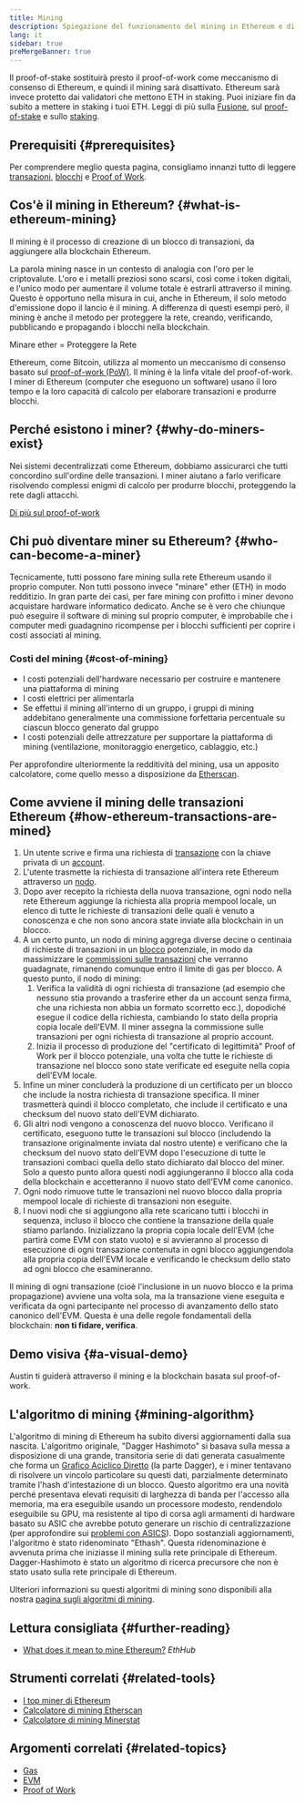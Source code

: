 ```yaml
---
title: Mining
description: Spiegazione del funzionamento del mining in Ethereum e di come contribuisce a mantenere la rete Ethereum sicura e decentralizzata.
lang: it
sidebar: true
preMergeBanner: true
---
```


<InfoBanner emoji=":wave:">
   Il proof-of-stake sostituirà presto il proof-of-work come meccanismo di consenso di Ethereum, e quindi il mining sarà disattivato. Ethereum sarà invece protetto dai validatori che mettono ETH in staking. Puoi iniziare fin da subito a mettere in staking i tuoi ETH. Leggi di più sulla <a href="/upgrades/merge/">Fusione</a>, sul <a href="/developers/docs/consensus-mechanisms/pos/">proof-of-stake</a> e sullo <a href="/staking/">staking</a>.    
</InfoBanner>

## Prerequisiti {#prerequisites}

Per comprendere meglio questa pagina, consigliamo innanzi tutto di leggere [transazioni](/developers/docs/transactions/), [blocchi](/developers/docs/blocks/) e [Proof of Work](/developers/docs/consensus-mechanisms/pow/).

## Cos'è il mining in Ethereum? {#what-is-ethereum-mining}

Il mining è il processo di creazione di un blocco di transazioni, da aggiungere alla blockchain Ethereum.

La parola mining nasce in un contesto di analogia con l'oro per le criptovalute. L'oro e i metalli preziosi sono scarsi, così come i token digitali, e l'unico modo per aumentare il volume totale è estrarli attraverso il mining. Questo è opportuno nella misura in cui, anche in Ethereum, il solo metodo d'emissione dopo il lancio è il mining. A differenza di questi esempi però, il mining è anche il metodo per proteggere la rete, creando, verificando, pubblicando e propagando i blocchi nella blockchain.

Minare ether = Proteggere la Rete

Ethereum, come Bitcoin, utilizza al momento un meccanismo di consenso basato sul [proof-of-work (PoW)](/developers/docs/consensus-mechanisms/pow/). Il mining è la linfa vitale del proof-of-work. I miner di Ethereum (computer che eseguono un software) usano il loro tempo e la loro capacità di calcolo per elaborare transazioni e produrre blocchi.

## Perché esistono i miner? {#why-do-miners-exist}

Nei sistemi decentralizzati come Ethereum, dobbiamo assicurarci che tutti concordino sull'ordine delle transazioni. I miner aiutano a farlo verificare risolvendo complessi enigmi di calcolo per produrre blocchi, proteggendo la rete dagli attacchi.

[Di più sul proof-of-work](/developers/docs/consensus-mechanisms/pow/)

## Chi può diventare miner su Ethereum? {#who-can-become-a-miner}

Tecnicamente, tutti possono fare mining sulla rete Ethereum usando il proprio computer. Non tutti possono invece "minare" ether (ETH) in modo redditizio. In gran parte dei casi, per fare mining con profitto i miner devono acquistare hardware informatico dedicato. Anche se è vero che chiunque può eseguire il software di mining sul proprio computer, è improbabile che i computer medi guadagnino ricompense per i blocchi sufficienti per coprire i costi associati al mining.

### Costi del mining {#cost-of-mining}

- I costi potenziali dell'hardware necessario per costruire e mantenere una piattaforma di mining
- I costi elettrici per alimentarla
- Se effettui il mining all'interno di un gruppo, i gruppi di mining addebitano generalmente una commissione forfettaria percentuale su ciascun blocco generato dal gruppo
- I costi potenziali delle attrezzature per supportare la piattaforma di mining (ventilazione, monitoraggio energetico, cablaggio, etc.)

Per approfondire ulteriormente la redditività del mining, usa un apposito calcolatore, come quello messo a disposizione da [Etherscan](https://etherscan.io/ether-mining-calculator).

## Come avviene il mining delle transazioni Ethereum {#how-ethereum-transactions-are-mined}

1. Un utente scrive e firma una richiesta di [transazione](/developers/docs/transactions/) con la chiave privata di un [account](/developers/docs/accounts/).
2. L'utente trasmette la richiesta di transazione all'intera rete Ethereum attraverso un [nodo](/developers/docs/nodes-and-clients/).
3. Dopo aver recepito la richiesta della nuova transazione, ogni nodo nella rete Ethereum aggiunge la richiesta alla propria mempool locale, un elenco di tutte le richieste di transazioni delle quali è venuto a conoscenza e che non sono ancora state inviate alla blockchain in un blocco.
4. A un certo punto, un nodo di mining aggrega diverse decine o centinaia di richieste di transazioni in un [blocco](/developers/docs/blocks/) potenziale, in modo da massimizzare le [commissioni sulle transazioni](/developers/docs/gas/) che verranno guadagnate, rimanendo comunque entro il limite di gas per blocco. A questo punto, il nodo di mining:
   1. Verifica la validità di ogni richiesta di transazione (ad esempio che nessuno stia provando a trasferire ether da un account senza firma, che una richiesta non abbia un formato scorretto ecc.), dopodiché esegue il codice della richiesta, cambiando lo stato della propria copia locale dell'EVM. Il miner assegna la commissione sulle transazioni per ogni richiesta di transazione al proprio account.
   2. Inizia il processo di produzione del "certificato di legittimità" Proof of Work per il blocco potenziale, una volta che tutte le richieste di transazione nel blocco sono state verificate ed eseguite nella copia dell'EVM locale.
5. Infine un miner concluderà la produzione di un certificato per un blocco che include la nostra richiesta di transazione specifica. Il miner trasmetterà quindi il blocco completato, che include il certificato e una checksum del nuovo stato dell'EVM dichiarato.
6. Gli altri nodi vengono a conoscenza del nuovo blocco. Verificano il certificato, eseguono tutte le transazioni sul blocco (includendo la transazione originalmente inviata dal nostro utente) e verificano che la checksum del nuovo stato dell'EVM dopo l'esecuzione di tutte le transazioni combaci quella dello stato dichiarato dal blocco del miner. Solo a questo punto allora questi nodi aggiungeranno il blocco alla coda della blockchain e accetteranno il nuovo stato dell'EVM come canonico.
7. Ogni nodo rimuove tutte le transazioni nel nuovo blocco dalla propria mempool locale di richieste di transazioni non eseguite.
8. I nuovi nodi che si aggiungono alla rete scaricano tutti i blocchi in sequenza, incluso il blocco che contiene la transazione della quale stiamo parlando. Inizializzano la propria copia locale dell'EVM (che partirà come EVM con stato vuoto) e si avvieranno al processo di esecuzione di ogni transazione contenuta in ogni blocco aggiungendola alla propria copia dell'EVM locale e verificando le checksum dello stato ad ogni blocco che esamineranno.

Il mining di ogni transazione (cioè l'inclusione in un nuovo blocco e la prima propagazione) avviene una volta sola, ma la transazione viene eseguita e verificata da ogni partecipante nel processo di avanzamento dello stato canonico dell'EVM. Questa è una delle regole fondamentali della blockchain: **non ti fidare, verifica**.

## Demo visiva {#a-visual-demo}

Austin ti guiderà attraverso il mining e la blockchain basata sul proof-of-work.

<YouTube id="zcX7OJ-L8XQ" />

## L'algoritmo di mining {#mining-algorithm}

L'algoritmo di mining di Ethereum ha subito diversi aggiornamenti dalla sua nascita. L'algoritmo originale, "Dagger Hashimoto" si basava sulla messa a disposizione di una grande, transitoria serie di dati generata casualmente che forma un [Grafico Aciclico Diretto](https://en.wikipedia.org/wiki/Directed_acyclic_graph) (la parte Dagger), e i miner tentavano di risolvere un vincolo particolare su questi dati, parzialmente determinato tramite l'hash d'intestazione di un blocco. Questo algoritmo era una novità perché presentava elevati requisiti di larghezza di banda per l'accesso alla memoria, ma era eseguibile usando un processore modesto, rendendolo eseguibile su GPU, ma resistente al tipo di corsa agli armamenti di hardware basato su ASIC che avrebbe potuto generare un rischio di centralizzazione (per approfondire sui [problemi con ASICS](https://www.investopedia.com/investing/why-centralized-crypto-mining-growing-problem/)). Dopo sostanziali aggiornamenti, l'algoritmo è stato ridenominato "Ethash". Questa ridenominazione è avvenuta prima che iniziasse il mining sulla rete principale di Ethereum. Dagger-Hashimoto è stato un algoritmo di ricerca precursore che non è stato usato sulla rete principale di Ethereum.

Ulteriori informazioni su questi algoritmi di mining sono disponibili alla nostra [pagina sugli algoritmi di mining](/developers/docs/consensus-mechanisms/pow/mining-algorithms/).

## Lettura consigliata {#further-reading}

- [What does it mean to mine Ethereum?](https://docs.ethhub.io/using-ethereum/mining/) _EthHub_

## Strumenti correlati {#related-tools}

- [I top miner di Ethereum](https://etherscan.io/stat/miner?range=7&blocktype=blocks)
- [Calcolatore di mining Etherscan](https://etherscan.io/ether-mining-calculator)
- [Calcolatore di mining Minerstat](https://minerstat.com/coin/ETH)

## Argomenti correlati {#related-topics}

- [Gas](/developers/docs/gas/)
- [EVM](/developers/docs/evm/)
- [Proof of Work](/developers/docs/consensus-mechanisms/pow/)
